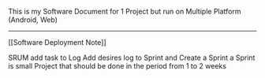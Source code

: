 This is my Software Document for 1 Project but run on Multiple Platform (Android, Web)

---

[[Software Deployment Note]]
 
SRUM 
	add task to Log
	Add desires log to Sprint and Create a Sprint
	a Sprint is small Project that should be done in the period from 1 to 2 weeks 